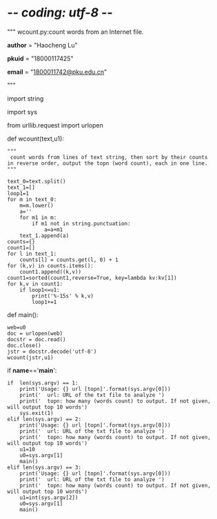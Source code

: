 # -*- coding: utf-8 -*-

"""
wcount.py:count words from an Internet file.

__author__ = "Haocheng Lu"

__pkuid__  = "18000117425"

__email__  = "1800011742@pku.edu.cn"

"""

import string

import sys

from urllib.request import urlopen

def wcount(text,u1):

    """
     count words from lines of text string, then sort by their counts
    in reverse order, output the topn (word count), each in one line. 
    """
    
    text_0=text.split()
    text_1=[]
    loop1=1
    for m in text_0:
        m=m.lower()
        a=''
        for m1 in m:
            if m1 not in string.punctuation:
                a=a+m1
        text_1.append(a)
    counts={}
    count1=[]
    for l in text_1:
        counts[l] = counts.get(l, 0) + 1
    for (k,v) in counts.items():
        count1.append((k,v))
    count1=sorted(count1,reverse=True, key=lambda kv:kv[1])
    for k,v in count1:
        if loop1<=u1:
            print('%-15s' % k,v) 
            loop1+=1

def main():

    web=u0
    doc = urlopen(web)
    docstr = doc.read()
    doc.close()
    jstr = docstr.decode('utf-8')
    wcount(jstr,u1)

    
if __name__=='__main__':
    
    if  len(sys.argv) == 1:
        print('Usage: {} url [topn]'.format(sys.argv[0]))
        print('  url: URL of the txt file to analyze ')
        print('  topn: how many (words count) to output. If not given, will output top 10 words')
        sys.exit(1)
    elif len(sys.argv) == 2:
        print('Usage: {} url [topn]'.format(sys.argv[0]))
        print('  url: URL of the txt file to analyze ')
        print('  topn: how many (words count) to output. If not given, will output top 10 words')
        u1=10
        u0=sys.argv[1]
        main()
    elif len(sys.argv) == 3:
        print('Usage: {} url [topn]'.format(sys.argv[0]))
        print('  url: URL of the txt file to analyze ')
        print('  topn: how many (words count) to output. If not given, will output top 10 words')
        u1=int(sys.argv[2])
        u0=sys.argv[1]
        main()





    
